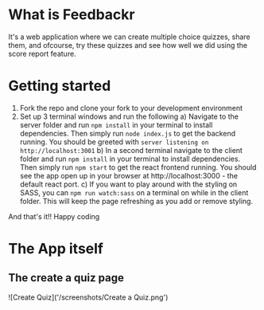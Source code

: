 # What is Feedbackr
It's a web application where we can create multiple choice quizzes, share them, and ofcourse, try these quizzes and see how well we did using the score report feature.

# Getting started
1. Fork the repo and clone your fork to your development environment
2. Set up 3 terminal windows and run the following
 a) Navigate to the server folder and run `npm install` in your terminal to install dependencies. Then simply run `node index.js` to get the backend running. You should be greeted with `server listening on http://localhost:3001` 
 b) In a second terminal navigate to the client folder and run `npm install` in your terminal to install dependencies. Then simply run `npm start` to get the react frontend running. You should see the app open up in your browser at http://localhost:3000 - the default react port.
 c) If you want to play around with the styling on SASS, you can `npm run watch:sass` on a terminal on while in the client folder. This will keep the page refreshing as you add or remove styling.
 
And that's it!! Happy coding

# The App itself
## The create a quiz page
![Create Quiz]('/screenshots/Create a Quiz.png')
